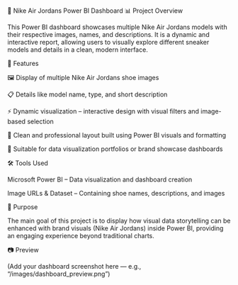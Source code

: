 🏀 Nike Air Jordans Power BI Dashboard
📊 Project Overview

This Power BI dashboard showcases multiple Nike Air Jordans models with their respective images, names, and descriptions.
It is a dynamic and interactive report, allowing users to visually explore different sneaker models and details in a clean, modern interface.

🧩 Features

🖼️ Display of multiple Nike Air Jordans shoe images

📋 Details like model name, type, and short description

⚡ Dynamic visualization – interactive design with visual filters and image-based selection

🎨 Clean and professional layout built using Power BI visuals and formatting

📁 Suitable for data visualization portfolios or brand showcase dashboards

🛠️ Tools Used

Microsoft Power BI – Data visualization and dashboard creation

Image URLs & Dataset – Containing shoe names, descriptions, and images

🚀 Purpose

The main goal of this project is to display how visual data storytelling can be enhanced with brand visuals (Nike Air Jordans) inside Power BI, providing an engaging experience beyond traditional charts.

📷 Preview

(Add your dashboard screenshot here — e.g., “/images/dashboard_preview.png”)
